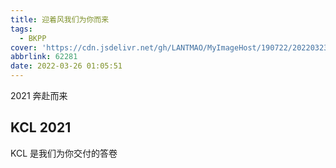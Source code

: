 ```yaml
---
title: 迎着风我们为你而来
tags:
  - BKPP
cover: 'https://cdn.jsdelivr.net/gh/LANTMAO/MyImageHost/190722/202203232256780.jpg'
abbrlink: 62281
date: 2022-03-26 01:05:51
---
```


2021 奔赴而来

## KCL 2021

KCL 是我们为你交付的答卷
